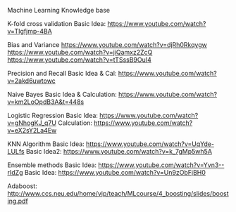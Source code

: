 Machine Learning Knowledge base


K-fold cross validation
Basic Idea: https://www.youtube.com/watch?v=TIgfjmp-4BA

Bias and Variance
https://www.youtube.com/watch?v=djRh0Rkqygw
https://www.youtube.com/watch?v=jiQamxz2ZcQ
https://www.youtube.com/watch?v=tTSssB9OuI4

Precision and Recall
Basic Idea & Cal:  https://www.youtube.com/watch?v=2akd6uwtowc

Naive Bayes
Basic Idea & Calculation: https://www.youtube.com/watch?v=km2LoOpdB3A&t=448s


Logistic Regression 
Basic Idea: https://www.youtube.com/watch?v=gNhogKJ_q7U
Calculation: https://www.youtube.com/watch?v=eX2sY2La4Ew

KNN Algorithm
Basic Idea: https://www.youtube.com/watch?v=UqYde-LULfs
Basic Idea2: https://www.youtube.com/watch?v=k_7gMp5wh5A


Ensemble methods
Basic Idea: https://www.youtube.com/watch?v=Yvn3--rIdZg
Basic Idea: https://www.youtube.com/watch?v=Un9zObFjBH0

Adaboost: 
http://www.ccs.neu.edu/home/vip/teach/MLcourse/4_boosting/slides/boosting.pdf
